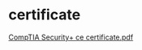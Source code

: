 # certificate



[CompTIA Security+ ce certificate.pdf](https://github.com/user-attachments/files/17386681/CompTIA.Security%2B.ce.certificate.pdf)
